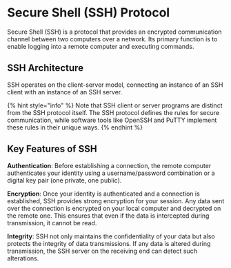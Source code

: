 # Secure Shell (SSH) Protocol

Secure Shell (SSH) is a protocol that provides an encrypted communication channel between two computers over a network. Its primary function is to enable logging into a remote computer and executing commands.

## SSH Architecture

SSH operates on the client-server model, connecting an instance of an SSH client with an instance of an SSH server.&#x20;

{% hint style="info" %}
Note that SSH client or server programs are distinct from the SSH protocol itself. The SSH protocol defines the rules for secure communication, while software tools like OpenSSH and PuTTY implement these rules in their unique ways.&#x20;
{% endhint %}

## Key Features of SSH

**Authentication**: Before establishing a connection, the remote computer authenticates your identity using a username/password combination or a digital key pair (one private, one public).&#x20;

**Encryption**: Once your identity is authenticated and a connection is established, SSH provides strong encryption for your session. Any data sent over the connection is encrypted on your local computer and decrypted on the remote one. This ensures that even if the data is intercepted during transmission, it cannot be read.&#x20;

**Integrity**: SSH not only maintains the confidentiality of your data but also protects the integrity of data transmissions. If any data is altered during transmission, the SSH server on the receiving end can detect such alterations.
